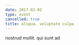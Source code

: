 ```yaml
---
date: 2017-02-02
type: event
cancelled: true
title: aliqua. voluptate culpa
---
```

nostrud mollit. qui sunt ad